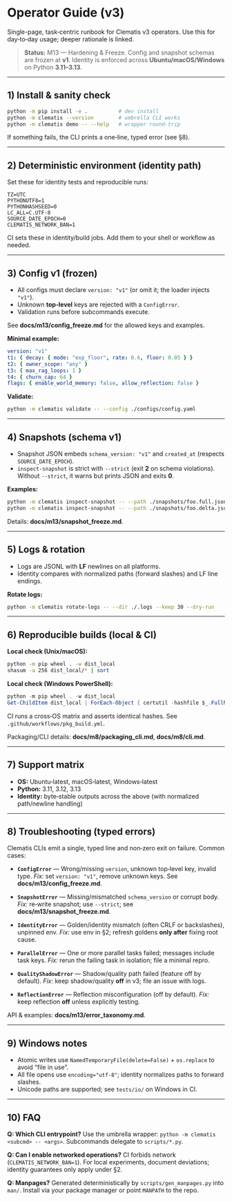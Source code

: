 

# Operator Guide (v3)

Single-page, task‑centric runbook for Clematis v3 operators. Use this for day‑to‑day usage; deeper rationale is linked.

> **Status:** M13 — Hardening & Freeze. Config and snapshot schemas are frozen at **v1**. Identity is enforced across **Ubuntu/macOS/Windows** on Python **3.11–3.13**.

---

## 1) Install & sanity check

```bash
python -m pip install -e .          # dev install
python -m clematis --version        # umbrella CLI works
python -m clematis demo -- --help   # wrapper round-trip
```

If something fails, the CLI prints a one‑line, typed error (see §8).

---

## 2) Deterministic environment (identity path)

Set these for identity tests and reproducible runs:

```
TZ=UTC
PYTHONUTF8=1
PYTHONHASHSEED=0
LC_ALL=C.UTF-8
SOURCE_DATE_EPOCH=0
CLEMATIS_NETWORK_BAN=1
```

CI sets these in identity/build jobs. Add them to your shell or workflow as needed.

---

## 3) Config v1 (frozen)

- All configs must declare `version: "v1"` (or omit it; the loader injects `"v1"`).
- Unknown **top‑level** keys are rejected with a `ConfigError`.
- Validation runs before subcommands execute.

See **docs/m13/config_freeze.md** for the allowed keys and examples.

**Minimal example:**
```yaml
version: "v1"
t1: { decay: { mode: "exp_floor", rate: 0.6, floor: 0.05 } }
t2: { owner_scope: "any" }
t3: { max_rag_loops: 1 }
t4: { churn_cap: 64 }
flags: { enable_world_memory: false, allow_reflection: false }
```

**Validate:**
```bash
python -m clematis validate -- --config ./configs/config.yaml
```

---

## 4) Snapshots (schema v1)

- Snapshot JSON embeds `schema_version: "v1"` and `created_at` (respects `SOURCE_DATE_EPOCH`).
- `inspect-snapshot` is strict with `--strict` (exit **2** on schema violations). Without `--strict`, it warns but prints JSON and exits **0**.

**Examples:**
```bash
python -m clematis inspect-snapshot -- --path ./snapshots/foo.full.json --strict
python -m clematis inspect-snapshot -- --path ./snapshots/foo.delta.json
```

Details: **docs/m13/snapshot_freeze.md**.

---

## 5) Logs & rotation

- Logs are JSONL with **LF** newlines on all platforms.
- Identity compares with normalized paths (forward slashes) and LF line endings.

**Rotate logs:**
```bash
python -m clematis rotate-logs -- --dir ./.logs --keep 30 --dry-run
```

---

## 6) Reproducible builds (local & CI)

**Local check (Unix/macOS):**
```bash
python -m pip wheel . -w dist_local
shasum -a 256 dist_local/* | sort
```

**Local check (Windows PowerShell):**
```powershell
python -m pip wheel . -w dist_local
Get-ChildItem dist_local | ForEach-Object { certutil -hashfile $_.FullName SHA256 } | Out-String
```

CI runs a cross‑OS matrix and asserts identical hashes. See `.github/workflows/pkg_build.yml`.

Packaging/CLI details: **docs/m8/packaging_cli.md**, **docs/m8/cli.md**.

---

## 7) Support matrix

- **OS:** Ubuntu‑latest, macOS‑latest, Windows‑latest
- **Python:** 3.11, 3.12, 3.13
- **Identity:** byte‑stable outputs across the above (with normalized path/newline handling)

---

## 8) Troubleshooting (typed errors)

Clematis CLIs emit a single, typed line and non‑zero exit on failure. Common cases:

- **`ConfigError`** — Wrong/missing `version`, unknown top‑level key, invalid type.
  *Fix:* set `version: "v1"`, remove unknown keys. See **docs/m13/config_freeze.md**.

- **`SnapshotError`** — Missing/mismatched `schema_version` or corrupt body.
  *Fix:* re‑write snapshot; use `--strict`; see **docs/m13/snapshot_freeze.md**.

- **`IdentityError`** — Golden/identity mismatch (often CRLF or backslashes), unpinned env.
  *Fix:* use env in §2; refresh goldens **only after** fixing root cause.

- **`ParallelError`** — One or more parallel tasks failed; messages include task keys.
  *Fix:* rerun the failing task in isolation; file a minimal repro.

- **`QualityShadowError`** — Shadow/quality path failed (feature off by default).
  *Fix:* keep shadow/quality **off** in v3; file an issue with logs.

- **`ReflectionError`** — Reflection misconfiguration (off by default).
  *Fix:* keep reflection **off** unless explicitly testing.

API & examples: **docs/m13/error_taxonomy.md**.

---

## 9) Windows notes

- Atomic writes use `NamedTemporaryFile(delete=False)` + `os.replace` to avoid “file in use”.
- All file opens use `encoding="utf-8"`; identity normalizes paths to forward slashes.
- Unicode paths are supported; see `tests/io/` on Windows in CI.

---

## 10) FAQ

**Q: Which CLI entrypoint?**
Use the umbrella wrapper: `python -m clematis <subcmd> -- <args>`. Subcommands delegate to `scripts/*.py`.

**Q: Can I enable networked operations?**
CI forbids network (`CLEMATIS_NETWORK_BAN=1`). For local experiments, document deviations; identity guarantees only apply under §2.

**Q: Manpages?**
Generated deterministically by `scripts/gen_manpages.py` into `man/`. Install via your package manager or point `MANPATH` to the repo.
